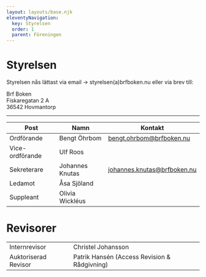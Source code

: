 ```yaml
---
layout: layouts/base.njk
eleventyNavigation:
  key: Styrelsen
  order: 1
  parent: Föreningen
---
```

# Styrelsen

Styrelsen nås lättast via email -> styrelsen(a)brfboken.nu eller via brev till:

Brf Boken <br>
Fiskaregatan 2 A <br>
36542 Hovmantorp

___

|    Post       | Namn   | Kontakt |
| ---------- | ------ | -------|
| Ordförande | Bengt Öhrbom | bengt.ohrbom@brfboken.nu |
| Vice-ordförande | Ulf Roos | |
| Sekreterare | Johannes Knutas | johannes.knutas@brfboken.nu |
| Ledamot | Åsa Sjöland | |
| Suppleant | Olivia Wickléus | |

# Revisorer

| | |
| -- | -- |
|Internrevisor | Christel Johansson |
Auktoriserad Revisor |	Patrik Hansén (Access Revision & Rådgivning) |

